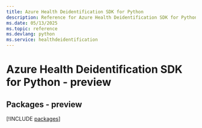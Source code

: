 ```yaml
---
title: Azure Health Deidentification SDK for Python
description: Reference for Azure Health Deidentification SDK for Python
ms.date: 05/13/2025
ms.topic: reference
ms.devlang: python
ms.service: healthdeidentification
---
```

# Azure Health Deidentification SDK for Python - preview
## Packages - preview
[!INCLUDE [packages](health-deidentification-index.md)]